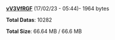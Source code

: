 [**vV3VfRGF**](/data/vV3VfRGF.txt) (17/02/23 - 05:44)- 1964 bytes

**Total Datas**: 10282

**Total Size**: 66.64 MB / 66.6 MB
